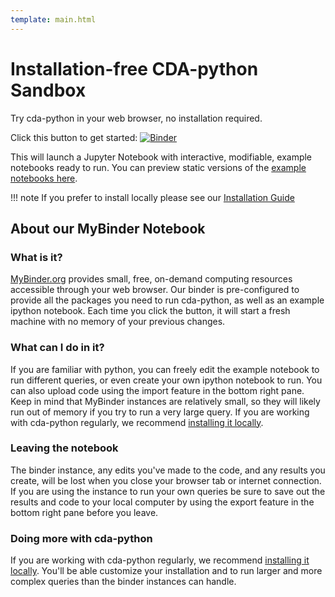 ```yaml
---
template: main.html
---
```


# Installation-free CDA-python Sandbox

Try cda-python in your web browser, no installation required.

Click this button to get started: [![Binder](https://mybinder.org/badge_logo.svg)](https://mybinder.org/v2/gh/CancerDataAggregator/readthedocs/HEAD?labpath=docs%2FTutorials%2FWelcome.ipynb)

This will launch a Jupyter Notebook with interactive, modifiable, example notebooks ready to run.
You can preview static versions of the [example notebooks here](../Examples).

!!! note
    If you prefer to install locally please see our [Installation Guide](../Install/installation.md)

## About our MyBinder Notebook

### What is it?

[MyBinder.org](https://mybinder.org/) provides small, free, on-demand computing
resources accessible through your web browser. Our binder is pre-configured to
provide all the packages you need to run cda-python, as well as an example ipython
notebook. Each time you click the button, it will start a fresh machine with no
memory of your previous changes.

### What can I do in it?

If you are familiar with python, you can freely edit the example notebook to run
different queries, or even create your own ipython notebook to run. You can also
upload code using the import feature in the bottom right pane. Keep in mind
that MyBinder instances are relatively small, so they will likely run out of memory
if you try to run a very large query. If you are working with cda-python regularly,
we recommend [installing it locally](../Install/installation.md).

### Leaving the notebook

The binder instance, any edits you've made to the code, and any results you create,
will be lost when you close your browser tab or internet connection. If you are
using the instance to run your own queries be sure to save out the results and code to
your local computer by using the export feature in the bottom right pane before you leave.

### Doing more with cda-python

If you are working with cda-python regularly,
we recommend [installing it locally](../Install/installation.md). You'll
be able customize your installation and to run larger and more complex queries
than the binder instances can handle.

